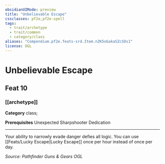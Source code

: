 ```yaml
---
obsidianUIMode: preview
title: "Unbelievable Escape"
cssclasses: pf2e,pf2e-spell
tags:
  - trait/archetype
  - trait/common
  - category/class
aliases: "Compendium.pf2e.feats-srd.Item.nZK5oGakaSZcSOs1"
license: OGL
---
```

# Unbelievable Escape
## Feat 10
### [[archetype]]

**Category** class; 



**Prerequisites** Unexpected Sharpshooter Dedication
* * *
Your ability to narrowly evade danger defies all logic. You can use [[Feats/Lucky Escape|Lucky Escape]] once per hour instead of once per day.

*Source: Pathfinder Guns & Gears*
*OGL*